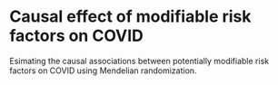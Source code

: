 # Causal effect of modifiable risk factors on COVID
Esimating the causal associations between potentially modifiable risk factors on COVID using Mendelian randomization.



